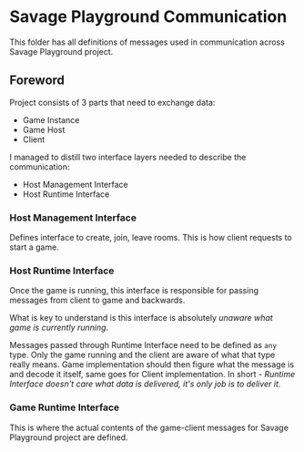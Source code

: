 # Savage Playground Communication
This folder has all definitions of messages used in communication across Savage Playground project.

## Foreword
Project consists of 3 parts that need to exchange data:
- Game Instance
- Game Host
- Client

I managed to distill two interface layers needed to describe the communication:
- Host Management Interface
- Host Runtime Interface

### Host Management Interface
Defines interface to create, join, leave rooms. This is how client requests to start a game.

### Host Runtime Interface
Once the game is running, this interface is responsible for passing messages from client to game and backwards.

What is key to understand is this interface is absolutely _unaware what game is currently running_. 

Messages passed through Runtime Interface need to be defined as `any` type. Only the game running and the client are aware of what that type really means. Game implementation should then figure what the message is and decode it itself, same goes for Client implementation. In short - _Runtime Interface doesn't care what data is delivered, it's only job is to deliver it._

### Game Runtime Interface
This is where the actual contents of the game-client messages for Savage Playground project are defined. 